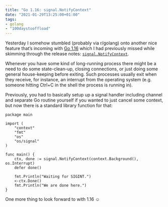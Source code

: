 ```yaml
---
title: "Go 1.16: signal.NotifyContext" 
date: "2021-01-29T13:25:00+01:00"
tags:
- golang
- "100daystooffload"
---
```


Yesterday I somehow stumbled (probably via r/golang) onto another nice feature that’s incoming with [Go 1.16](https://tip.golang.org/doc/go1.16) which I had previously missed while skimming through the release notes: [`signal.NotifyContext`](https://tip.golang.org/pkg/os/signal/#NotifyContext).

Whenever you have some kind of long-running process there might be a need to do some state-clean-up, closing connections, or just doing some general house-keeping before exiting. Such processes usually exit when they receive, for instance, an interrupt from the operating system (e.g. someone hitting Ctrl+C in the shell the process is running in).

Previously, you had to basically setup up a signal handler including channel and separate Go routine yourself if you wanted to just cancel some context, but now there is a standard library function for that:

	package main
	
	import (
		"context"
		"fmt"
		"os"
		"os/signal"
	)
	
	func main() {
		ctx, done := signal.NotifyContext(context.Background(), os.Interrupt)
		defer done()
	
		fmt.Println("Waiting for SIGINT.")
		<-ctx.Done()
		fmt.Println("We are done here.")
	}

One more thing to look forward to with 1.16 ☺️
